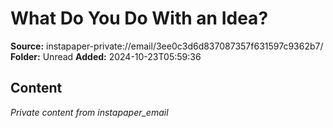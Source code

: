 # What Do You Do With an Idea?

**Source:** instapaper-private://email/3ee0c3d6d837087357f631597c9362b7/
**Folder:** Unread
**Added:** 2024-10-23T05:59:36




## Content
*Private content from instapaper_email*
